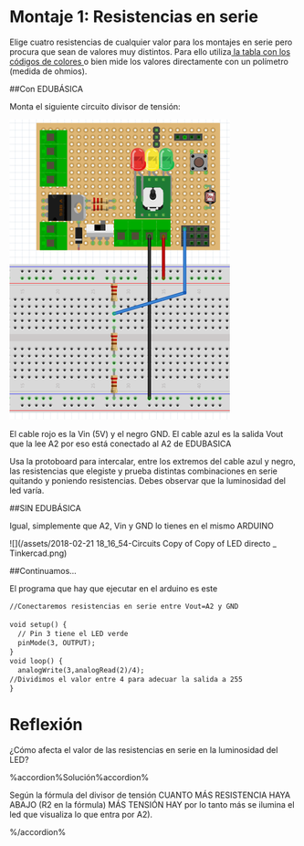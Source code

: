 # Montaje 1: Resistencias en serie

Elige cuatro resistencias de cualquier valor para los montajes en serie pero procura que sean de valores muy distintos. Para ello utiliza[ la tabla con los códigos de colores ](https://es.wikipedia.org/wiki/Resistor)o bien mide los valores directamente con un polímetro \(medida de ohmios\).

##Con EDUBÁSICA

Monta el siguiente circuito divisor de tensión:

![](img/img0.5.png)

El cable rojo es la Vin \(5V\) y el negro GND. El cable azul es la salida Vout que la lee A2 por eso está conectado al A2 de EDUBASICA

Usa la protoboard para intercalar, entre los extremos del cable azul y negro, las resistencias que elegiste y prueba distintas combinaciones en serie quitando y poniendo resistencias. Debes observar que la luminosidad del led varía.

##SIN EDUBÁSICA

Igual, simplemente que A2, Vin y GND lo tienes en el mismo ARDUINO

![](/assets/2018-02-21 18_16_54-Circuits Copy of Copy of LED directo _ Tinkercad.png)

##Continuamos...

El programa que hay que ejecutar en el arduino es este

```cpp+lineNumbers:true
//Conectaremos resistencias en serie entre Vout=A2 y GND

void setup() {                 
  // Pin 3 tiene el LED verde
  pinMode(3, OUTPUT);       
}
void loop() {
  analogWrite(3,analogRead(2)/4);
//Dividimos el valor entre 4 para adecuar la salida a 255
}
```

# Reflexión

¿Cómo afecta el valor de las resistencias en serie en la luminosidad del LED?

%accordion%Solución%accordion%

Según la fórmula del divisor de tensión CUANTO MÁS RESISTENCIA HAYA ABAJO \(R2 en la fórmula\) MÁS TENSIÓN HAY por lo tanto más se ilumina el led que visualiza lo que entra por A2\).

%/accordion%


